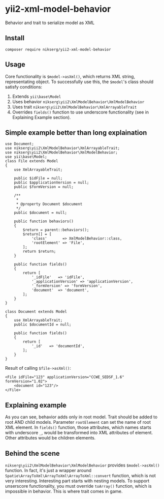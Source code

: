 # yii2-xml-model-behavior
Behavior and trait to serialize model as XML

## Install
`composer require nikserg/yii2-xml-model-behavior`

## Usage

Core functionality is `$model->asXml()`, which returns XML string, representating 
object. To successfully use this, the `$model`'s class should satisfy conditions:
1. Extends `yii\base\Model`
2. Uses behavior `nikserg\yii2\XmlModelBehavior\XmlModelBehavior`
3. Uses trait `nikserg\yii2\XmlModelBehavior\XmlArrayableTrait`
4. Overrides `fields()` function to use underscore functionality 
(see in Explaining Example section). 

## Simple example better than long explaination

```
use Document;
use nikserg\yii2\XmlModelBehavior\XmlArrayableTrait;
use nikserg\yii2\XmlModelBehavior\XmlModelBehavior;
use yii\base\Model;
class File extends Model
{
    use XmlArrayableTrait;
    
    public $idFile = null;
    public $applicationVersion = null;
    public $formVersion = null;

    /**
     * 
     * @property Document $document
     */
    public $document = null;

    public function behaviors()
    {
        $return = parent::behaviors();
        $return[] = [
            'class'       => XmlModelBehavior::class,
            'rootElement' => 'File',
        ];
        return $return;
    }

    public function fields()
    {
        return [
            '_idFile'   => 'idFile',
            '_applicationVersion' => 'applicationVersion',
            '_formVersion' => 'formVersion',
            'document'  => 'document',
        ];
    }
}

class Document extends Model
{
    use XmlArrayableTrait;
    public $documentId = null;

    public function fields()
    {
        return [
            '_id'   => 'documentId',
        ];
    }
}

```

Result of calling `$file->asXml()`:

```
<File idFile="123" applicationVersion="CCWE_SEDSF_1.6" formVersion="1.02">
    <document id="123"/>
</File>
```

## Explaining example
As you can see, behavior adds only in root model. Trait should be added to root 
AND child models. 
Parameter `rootElement` can set the name of root XML element.
In `fields()` function, those attributes, which names starts with underscore `_`, 
would be transformed into XML attributes of element. Other attributes would be
children elements.

## Behind the scene

`nikserg\yii2\XmlModelBehavior\XmlModelBehavior` provides `$model->asXml()` 
function. In fact, it's just a wrapper around 
`Spatie\ArrayToXml\ArrayToXml\ArrayToXml::convert` function, which is not very 
interesting. Interesting part starts with nesting models. To support unserscore 
functionality, you must override `toArray()` function, which is impossible in
behavior. This is where trait comes in game.
